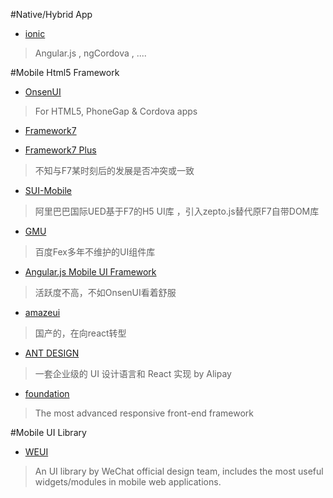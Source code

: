 #Native/Hybrid  App

- [ionic](http://ionicframework.com/)
> Angular.js , ngCordova , ....


#Mobile Html5 Framework
- [OnsenUI](http://onsen.io/)
> For HTML5, PhoneGap & Cordova apps

- [Framework7](http://www.idangero.us/framework7/)

- [Framework7 Plus](https://github.com/sdc-fe/Framework7-Plus)
> 不知与F7某时刻后的发展是否冲突或一致

- [SUI-Mobile](https://github.com/sdc-alibaba/SUI-Mobile)
> 阿里巴巴国际UED基于F7的H5 UI库 ，引入zepto.js替代原F7自带DOM库

- [GMU](https://github.com/fex-team/gmu)
> 百度Fex多年不维护的UI组件库

- [Angular.js Mobile UI Framework](https://github.com/mcasimir/mobile-angular-ui)
> 活跃度不高，不如OnsenUI看着舒服

- [amazeui](http://amazeui.org/)
> 国产的，在向react转型

- [ANT DESIGN](http://ant.design/)
> 一套企业级的 UI 设计语言和 React 实现 by Alipay

- [foundation](http://foundation.zurb.com/)
> The most advanced responsive front-end framework

#Mobile UI Library

- [WEUI](https://github.com/weui/weui)
> An UI library by WeChat official design team, includes the most useful widgets/modules in mobile web applications.



